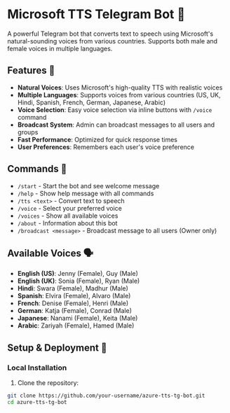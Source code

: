 # Microsoft TTS Telegram Bot 🤖

A powerful Telegram bot that converts text to speech using Microsoft's natural-sounding voices from various countries. Supports both male and female voices in multiple languages.

## Features 🌟

- **Natural Voices**: Uses Microsoft's high-quality TTS with realistic voices
- **Multiple Languages**: Supports voices from various countries (US, UK, Hindi, Spanish, French, German, Japanese, Arabic)
- **Voice Selection**: Easy voice selection via inline buttons with `/voice` command
- **Broadcast System**: Admin can broadcast messages to all users and groups
- **Fast Performance**: Optimized for quick response times
- **User Preferences**: Remembers each user's voice preference

## Commands 📝

- `/start` - Start the bot and see welcome message
- `/help` - Show help message with all commands
- `/tts <text>` - Convert text to speech
- `/voice` - Select your preferred voice
- `/voices` - Show all available voices
- `/about` - Information about this bot
- `/broadcast <message>` - Broadcast message to all users (Owner only)

## Available Voices 🗣️

- **English (US)**: Jenny (Female), Guy (Male)
- **English (UK)**: Sonia (Female), Ryan (Male)
- **Hindi**: Swara (Female), Madhur (Male)
- **Spanish**: Elvira (Female), Alvaro (Male)
- **French**: Denise (Female), Henri (Male)
- **German**: Katja (Female), Conrad (Male)
- **Japanese**: Nanami (Female), Keita (Male)
- **Arabic**: Zariyah (Female), Hamed (Male)

## Setup & Deployment 🚀

### Local Installation

1. Clone the repository:
```bash
git clone https://github.com/your-username/azure-tts-tg-bot.git
cd azure-tts-tg-bot
